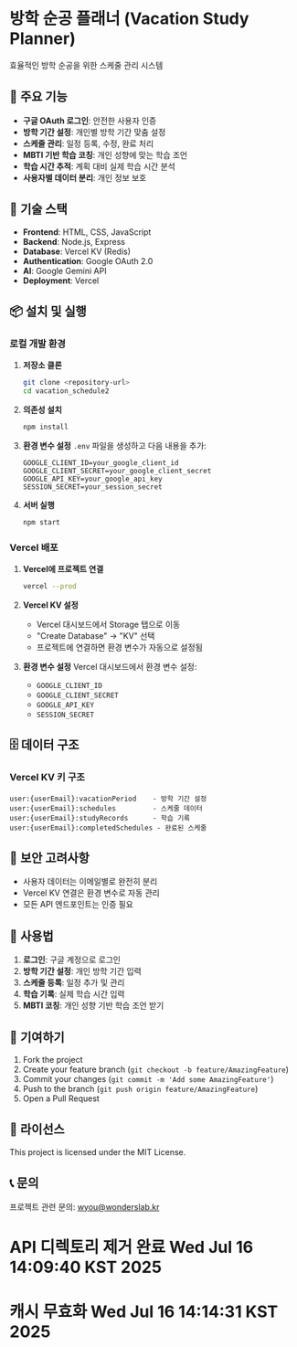 # 방학 순공 플래너 (Vacation Study Planner)

효율적인 방학 순공을 위한 스케줄 관리 시스템

## 🌟 주요 기능

- **구글 OAuth 로그인**: 안전한 사용자 인증
- **방학 기간 설정**: 개인별 방학 기간 맞춤 설정
- **스케줄 관리**: 일정 등록, 수정, 완료 처리
- **MBTI 기반 학습 코칭**: 개인 성향에 맞는 학습 조언
- **학습 시간 추적**: 계획 대비 실제 학습 시간 분석
- **사용자별 데이터 분리**: 개인 정보 보호

## 🚀 기술 스택

- **Frontend**: HTML, CSS, JavaScript
- **Backend**: Node.js, Express
- **Database**: Vercel KV (Redis)
- **Authentication**: Google OAuth 2.0
- **AI**: Google Gemini API
- **Deployment**: Vercel

## 📦 설치 및 실행

### 로컬 개발 환경

1. **저장소 클론**
   ```bash
   git clone <repository-url>
   cd vacation_schedule2
   ```

2. **의존성 설치**
   ```bash
   npm install
   ```

3. **환경 변수 설정**
   `.env` 파일을 생성하고 다음 내용을 추가:
   ```
   GOOGLE_CLIENT_ID=your_google_client_id
   GOOGLE_CLIENT_SECRET=your_google_client_secret
   GOOGLE_API_KEY=your_google_api_key
   SESSION_SECRET=your_session_secret
   ```

4. **서버 실행**
   ```bash
   npm start
   ```

### Vercel 배포

1. **Vercel에 프로젝트 연결**
   ```bash
   vercel --prod
   ```

2. **Vercel KV 설정**
   - Vercel 대시보드에서 Storage 탭으로 이동
   - "Create Database" → "KV" 선택
   - 프로젝트에 연결하면 환경 변수가 자동으로 설정됨

3. **환경 변수 설정**
   Vercel 대시보드에서 환경 변수 설정:
   - `GOOGLE_CLIENT_ID`
   - `GOOGLE_CLIENT_SECRET` 
   - `GOOGLE_API_KEY`
   - `SESSION_SECRET`

## 🗄️ 데이터 구조

### Vercel KV 키 구조
```
user:{userEmail}:vacationPeriod    - 방학 기간 설정
user:{userEmail}:schedules         - 스케줄 데이터
user:{userEmail}:studyRecords      - 학습 기록
user:{userEmail}:completedSchedules - 완료된 스케줄
```

## 🔐 보안 고려사항

- 사용자 데이터는 이메일별로 완전히 분리
- Vercel KV 연결은 환경 변수로 자동 관리
- 모든 API 엔드포인트는 인증 필요

## 📱 사용법

1. **로그인**: 구글 계정으로 로그인
2. **방학 기간 설정**: 개인 방학 기간 입력
3. **스케줄 등록**: 일정 추가 및 관리
4. **학습 기록**: 실제 학습 시간 입력
5. **MBTI 코칭**: 개인 성향 기반 학습 조언 받기

## 🤝 기여하기

1. Fork the project
2. Create your feature branch (`git checkout -b feature/AmazingFeature`)
3. Commit your changes (`git commit -m 'Add some AmazingFeature'`)
4. Push to the branch (`git push origin feature/AmazingFeature`)
5. Open a Pull Request

## 📄 라이선스

This project is licensed under the MIT License.

## 📞 문의

프로젝트 관련 문의: wyou@wonderslab.kr
# API 디렉토리 제거 완료 Wed Jul 16 14:09:40 KST 2025
# 캐시 무효화 Wed Jul 16 14:14:31 KST 2025
 